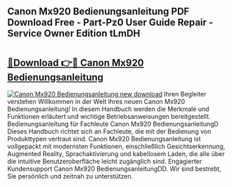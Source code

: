 ## Canon Mx920 Bedienungsanleitung PDF Download Free - Part-Pz0 User Guide Repair - Service Owner Edition tLmDH

# <h2><a href="http://df1hipp.blite.top/?on=Canon+Mx920+Bedienungsanleitung">🔗Download 👉🔴 Canon Mx920 Bedienungsanleitung</a></h2>

[![Canon Mx920 Bedienungsanleitung new download](https://i.imgur.com/lujVjoI.png)](http://df1hipp.blite.top/?on=Canon+Mx920+Bedienungsanleitung)
Ihren Begleiter verstehen Willkommen in der Welt Ihres neuen Canon Mx920 Bedienungsanleitung! In diesem Handbuch werden die Merkmale und Funktionen erläutert und wichtige Betriebsanweisungen bereitgestellt. Bedienungsanleitung für Fachleute Canon Mx920 BedienungsanleitungD Dieses Handbuch richtet sich an Fachleute, die mit der Bedienung von Produkttypen vertraut sind. Canon Mx920 Bedienungsanleitung ist vollgepackt mit modernsten Funktionen, einschließlich Gesichtserkennung, Augmented Reality, Sprachaktivierung und kabellosem Laden, die alle über die intuitive Benutzeroberfläche leicht zugänglich sind. Engagierter Kundensupport Canon Mx920 BedienungsanleitungDD. Wir sind bestrebt, Sie persönlich und zeitnah zu unterstützen.
